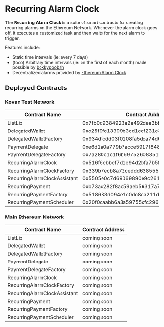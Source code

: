 # Recurring Alarm Clock

The **Recurring Alarm Clock** is a suite of smart contracts for creating recurring alarms on the Ethereum Network. Whenever the alarm clock goes off, it executes a customized task and then waits for the next alarm to trigger.

Features include:

- Static time intervals (ie: every 7 days)
- (todo) Arbitrary time intervals (ie: on the first of each month) made possible by [bokkypoobah](https://github.com/bokkypoobah/BokkyPooBahsDateTimeLibrary)
- Decentralized alarms provided by [Ethereum Alarm Clock](https://www.ethereum-alarm-clock.com/)

## Deployed Contracts

### Kovan Test Network

| Contract Name | Contract Address |
| --- | --- |
| ListLib | 0x7fb0d9384923a2a492dea3bb371fc467c2074b71 |
| DelegatedWallet | 0xc25f9fc13399b3ed1edf231e384ded6b0cb401bd |
| DelegatedWalletFactory | 0x934dfcdd03f0108fa5dca74d69777a8a8b2b2b73 |
| PaymentDelegate | 0xe6d1a0a779b7acce5917f848496172e04dc15360 |
| PaymentDelegateFactory | 0x7a280c1c1f6b69752608351d959e293b9b659b66 |
| RecurringAlarmClock | 0x516f6ebbef7d1e94d2bfa7b5f23bfe9f1f803bdb |
| RecurringAlarmClockFactory | 0x339b7ecb8a72ceddd63855544ceedb623b7155d1 |
| RecurringAlarmClockAssistant | 0x5505e0c7d69069890e9c2617803cd647fa60ce40 |
| RecurringPayment | 0xb73ac282f8ac59aeb56317a7db10080b48e96d8f |
| RecurringPaymentFactory | 0x518633d094e1c0dc8ea211d5e0f92942a2aa26f8 |
| RecurringPaymentScheduler | 0x20f0caabb6a3a59755cfc29613df9017adc88793 |

### Main Ethereum Network

| Contract Name | Contract Address |
| --- | --- |
| ListLib | coming soon |
| DelegatedWallet | coming soon |
| DelegatedWalletFactory | coming soon |
| PaymentDelegate | coming soon |
| PaymentDelegateFactory | coming soon |
| RecurringAlarmClock | coming soon |
| RecurringAlarmClockFactory | coming soon |
| RecurringAlarmClockAssistant | coming soon |
| RecurringPayment | coming soon |
| RecurringPaymentFactory | coming soon |
| RecurringPaymentScheduler | coming soon |